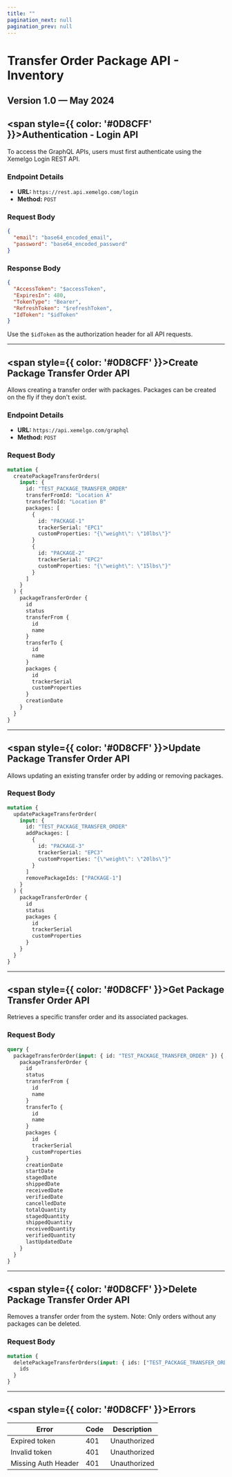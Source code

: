 ```yaml
---
title: ""
pagination_next: null
pagination_prev: null
---
```


<h1 style={{ color: '#0D8CFF' }}>Transfer Order Package API - Inventory</h1>

<h2>Version 1.0 — May 2024</h2>

## <span style={{ color: '#0D8CFF' }}>Authentication - Login API</span>

To access the GraphQL APIs, users must first authenticate using the Xemelgo Login REST API.

### Endpoint Details

- **URL:** `https://rest.api.xemelgo.com/login`
- **Method:** `POST`

### Request Body

```json
{
  "email": "base64_encoded_email",
  "password": "base64_encoded_password"
}
```

### Response Body

```json
{
  "AccessToken": "$accessToken",
  "ExpiresIn": 480,
  "TokenType": "Bearer",
  "RefreshToken": "$refreshToken",
  "IdToken": "$idToken"
}
```

Use the `$idToken` as the authorization header for all API requests.

---

## <span style={{ color: '#0D8CFF' }}>Create Package Transfer Order API</span>

Allows creating a transfer order with packages. Packages can be created on the fly if they don't exist.

### Endpoint Details

- **URL:** `https://api.xemelgo.com/graphql`
- **Method:** `POST`

### Request Body

```graphql
mutation {
  createPackageTransferOrders(
    input: {
      id: "TEST_PACKAGE_TRANSFER_ORDER"
      transferFromId: "Location A"
      transferToId: "Location B"
      packages: [
        {
          id: "PACKAGE-1"
          trackerSerial: "EPC1"
          customProperties: "{\"weight\": \"10lbs\"}"
        }
        {
          id: "PACKAGE-2"
          trackerSerial: "EPC2"
          customProperties: "{\"weight\": \"15lbs\"}"
        }
      ]
    }
  ) {
    packageTransferOrder {
      id
      status
      transferFrom {
        id
        name
      }
      transferTo {
        id
        name
      }
      packages {
        id
        trackerSerial
        customProperties
      }
      creationDate
    }
  }
}
```

---

## <span style={{ color: '#0D8CFF' }}>Update Package Transfer Order API</span>

Allows updating an existing transfer order by adding or removing packages.

### Request Body

```graphql
mutation {
  updatePackageTransferOrder(
    input: {
      id: "TEST_PACKAGE_TRANSFER_ORDER"
      addPackages: [
        {
          id: "PACKAGE-3"
          trackerSerial: "EPC3"
          customProperties: "{\"weight\": \"20lbs\"}"
        }
      ]
      removePackageIds: ["PACKAGE-1"]
    }
  ) {
    packageTransferOrder {
      id
      status
      packages {
        id
        trackerSerial
        customProperties
      }
    }
  }
}
```

---

## <span style={{ color: '#0D8CFF' }}>Get Package Transfer Order API</span>

Retrieves a specific transfer order and its associated packages.

### Request Body

```graphql
query {
  packageTransferOrder(input: { id: "TEST_PACKAGE_TRANSFER_ORDER" }) {
    packageTransferOrder {
      id
      status
      transferFrom {
        id
        name
      }
      transferTo {
        id
        name
      }
      packages {
        id
        trackerSerial
        customProperties
      }
      creationDate
      startDate
      stagedDate
      shippedDate
      receivedDate
      verifiedDate
      cancelledDate
      totalQuantity
      stagedQuantity
      shippedQuantity
      receivedQuantity
      verifiedQuantity
      lastUpdatedDate
    }
  }
}
```

---

## <span style={{ color: '#0D8CFF' }}>Delete Package Transfer Order API</span>

Removes a transfer order from the system. Note: Only orders without any packages can be deleted.

### Request Body

```graphql
mutation {
  deletePackageTransferOrders(input: { ids: ["TEST_PACKAGE_TRANSFER_ORDER"] }) {
    ids
  }
}
```

---

## <span style={{ color: '#0D8CFF' }}>Errors</span>

| Error               | Code | Description  |
| ------------------- | ---- | ------------ |
| Expired token       | 401  | Unauthorized |
| Invalid token       | 401  | Unauthorized |
| Missing Auth Header | 401  | Unauthorized |
